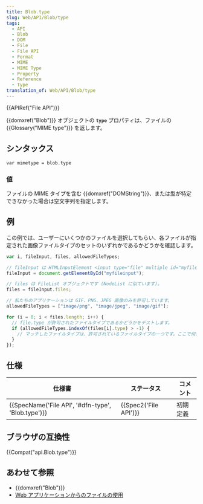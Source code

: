 ```yaml
---
title: Blob.type
slug: Web/API/Blob/type
tags:
  - API
  - Blob
  - DOM
  - File
  - File API
  - Format
  - MIME
  - MIME Type
  - Property
  - Reference
  - Type
translation_of: Web/API/Blob/type
---
```

{{APIRef("File API")}}

{{domxref("Blob")}} オブジェクトの **`type`** プロパティは、ファイルの {{Glossary("MIME type")}} を返します。

## シンタックス

```
var mimetype = blob.type
```

### 値

ファイルの MIME タイプを含む {{domxref("DOMString")}}、または型が特定できなかった場合は空文字列を指定します。

## 例

この例では、ユーザーにいくつかのファイルを選択してもらい、各ファイルが指定された画像ファイルタイプのセットのいずれかであるかどうかを確認します。

```js
var i, fileInput, files, allowedFileTypes;

// fileInput は HTMLInputElement <input type="file" multiple id="myfileinput"> です。
fileInput = document.getElementById("myfileinput");

// files は FileList オブジェクトです (NodeList に似ています)。
files = fileInput.files;

// 私たちのアプリケーションは GIF、PNG、JPEG 画像のみを許可しています。
allowedFileTypes = ["image/png", "image/jpeg", "image/gif"];

for (i = 0; i < files.length; i++) {
  // file.type が許可されたファイルタイプであるかどうかをテストします。
  if (allowedFileTypes.indexOf(files[i].type) > -1) {
    // マッチしたファイルタイプは、許可されているファイルタイプの一つです。ここで何か処理を行います。
  }
});
```

## 仕様

| 仕様書                                                               | ステータス                   | コメント |
| -------------------------------------------------------------------- | ---------------------------- | -------- |
| {{SpecName('File API', '#dfn-type', 'Blob.type')}} | {{Spec2('File API')}} | 初期定義 |

## ブラウザの互換性

{{Compat("api.Blob.type")}}

## あわせて参照

- {{domxref("Blob")}}
- [Web アプリケーションからのファイルの使用](/ja/docs/Web/API/File/Using_files_from_web_applications)
